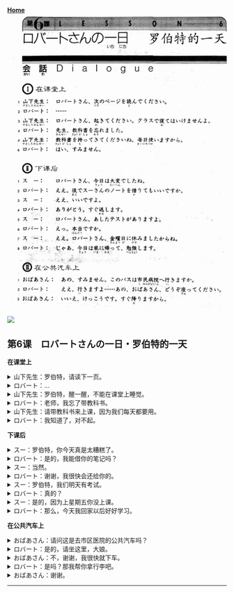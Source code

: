 **[Home](../Menu.md)**
![](src/06-1.JPG)
![](src/06-2.JPG)
## 第6课　ロバートさんの一日・罗伯特的一天
**在课堂上**
<details>
<summary>
山下先生：罗伯特，请读下一页。</summary>

ロバートさん、次のページを読んでください。
</details>

<details>
<summary>
ロバート：...</summary>

...
</details>

<details>
<summary>
山下先生：罗伯特，醒一醒，不能在课堂上睡觉。</summary>

ロバートさん、起きてください。クラスで寝てはいけませんよ。
</details>

<details>
<summary>
ロバート：老师，我忘了带教科书。</summary>

先生、教科書を忘れました。
</details>

<details>
<summary>
山下先生：请带教科书来上课，因为我们每天都要用。</summary>

教科書を持ってきてくださいね。毎日使いますから。
</details>

<details>
<summary>
ロバート：我知道了，对不起。</summary>

はい、すみません。
</details>

**下课后**
<details>
<summary>
スー：罗伯特，你今天真是太糟糕了。</summary>

ロバートさん、今日は大変でしたね。
</details>

<details>
<summary>
ロバート：是的，我能借你的笔记吗？</summary>

ええ。後でスーさんのノートを借りてもいいですか
</details>

<details>
<summary>
スー：当然。</summary>

ええ、いいですよ。
</details>

<details>
<summary>
ロバート：谢谢，我很快会还给你的。</summary>

ありがとう。すぐ返します。
</details>

<details>
<summary>
スー：罗伯特，我们明天有考试。</summary>

ロバートさん、明日テストがありますよ。
</details>

<details>
<summary>
ロバート：真的？</summary>

えっ。本当ですか。
</details>

<details>
<summary>
スー：是的，因为上星期五你没上课。</summary>

ええ。ロバートさん、金曜日に休みましたから。
</details>

<details>
<summary>
ロバート：那么，今天我回家以后好好学习。</summary>

じゃあ、今日は家に帰って、勉強します。
</details>

**在公共汽车上**
<details>
<summary>
おばあさん：请问这是去市区医院的公共汽车吗？</summary>

あの、すみません。このバスは市民病院へ行きますか。
</details>

<details>
<summary>
ロバート：是的，请坐这里，大娘。</summary>

ええ。行きますよ......あの、おばあさん、どうぞ座ってください。
</details>

<details>
<summary>
おばあさん：不，谢谢，我很快就下车。</summary>

いいえ。結構です。すぐ降りますから。
</details>

<details>
<summary>
ロバート：是吗？那我帮你拿行李吧。</summary>

そうですか。じゃあ、荷物を持ちましょうか。
</details>

<details>
<summary>
おばあさん：谢谢。</summary>

あ、どうもすみません。
</details>

---
